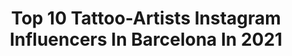 ---
title: Top 10 Tattoo-Artists Instagram Influencers In Barcelona In 2021
description: >-
  Find top tattoo-artists Instagram influencers in Barcelona in 2021. Most popular hashtags: #barcelona #tattoo #barcelonatattoo #traditionaltattoo.
platform: Instagram
hits: 54
text_top: See the most popular Instagram influencers on inBeat.
text_bottom: Our database holds 54 Instagram influencers like this in Barcelona, Spain for you to connect with.
profiles:
  - username: "javierobregon.art"
    fullname: >-
      Javier Obregon
    bio: >-
      •Tattoo Artist• BARCELONA FAMILY ART TATTOO • BioArt - Biomech - Black & Grey - Dark • 📩TATTOO@JAVIEROBREGON.COM📩
    location: "Spain"
    followers: 33982
    engagement: 166
    commentsToLikes: 0.041145
    id: ck5c05w5ssi8c0i11u40bg72b
    verified: false
    hashtags: "#espa, #procreate, #biomechanicaltattoos, #espan"
  - username: "lembruixtattoopiercing"
    fullname: >-
      🔥Lembruix Tattoo & Piercing🔥
    bio: >-
      WALK INS WELCOME c/boqueria nª18 barcelona Tel:933011163 whatsapp:676912198 ⏰horario de lunes a sábados de 10:30hs a 20:30hs 🛠since 1993🛠
    location: "Spain"
    followers: 35961
    engagement: 42
    commentsToLikes: 0.012513
    id: ck5q7pj0j2kkq0i11ycw0buzq
    verified: false
    hashtags: "#inkedmag, #tattoodo, #oldlinea, #tradworkerssubmission"
  - username: "daniluz21"
    fullname: >-
      Daniel luzardo 👽
    bio: >-
      TATTOO ARTIST 📍Barcelona-España 🇻🇪🇪🇸 WHATSAPP: APPOINTMENTS +34653667275
    location: "Spain"
    followers: 120061
    engagement: 312
    commentsToLikes: 0.022286
    id: ck0tyio2zmzls0i190sz5elqw
    verified: false
    hashtags: "#barcelona, #ink, #realistictattoo, #inked"
  - username: "javi23lopez"
    fullname: >-
      🅙 🅐 🅥 🅘 🅔 🅡  ╳  🅛 🅞 🅟 🅔 🅩
    bio: >-
      📸| Content Creator #brands 👨‍⚕️| Doc NEUROFISIO ✘ | Familly @bluebananabrand ⚡️| 🅝 ╳ 🅘 @north.ink 👕| Founder @brandsadict 🖊| Tattoo Colector
    location: "Spain"
    followers: 49622
    engagement: 254
    commentsToLikes: 0.205529
    id: ck6tzzfficr3y0j71rgsabxhg
    verified: false
    hashtags: "#mylook, #sorteo, #life, #hot"
  - username: "iamadrianvillalba"
    fullname: >-
      human.
    bio: >-
      Colaboraciones 👇🏾 iamadrianvillalba@gmail.com Hand poke tattoo @brokendotss Canary Islands, 📍Valencia
    location: "Spain"
    followers: 37410
    engagement: 125
    commentsToLikes: 0.018974
    id: ck8syyb69mhn20j78doc2ur5a
    verified: false
    hashtags: "#beach, #surfing, #ibiza, #lifestyle"
  - username: "maruhrz"
    fullname: >-
      𝙈𝙖𝙧𝙪 𝙍𝙯 ✨
    bio: >-
      ✏️ Tattoo Artist & Illustrator 📍 Barcelona ~ Valladolid 💌 @seny_tattoos 📪 maruhrz@gmail.com ✨@maryarzz
    location: "Spain"
    followers: 6115
    engagement: 495
    commentsToLikes: 0.039205
    id: ck6ucwkmrhukl0j71zqu7ypxv
    verified: false
    hashtags: "#covid19, #traditionalartist, #ballpitmag, #procreate"
  - username: "lea_ht2"
    fullname: >-
      ⚜️LEA⚜️ NEOUVEAU TATTOOS⚜️
    bio: >-
      @blackship.bcn Barcelona, Spain. ➖BOOKINGS OPEN➖ @inkjecta@meaculpairons@sumuntattoo@noequintillan 📩 leahtattooerinfo@gmail.com
    location: "Spain"
    followers: 88132
    engagement: 258
    commentsToLikes: 0.018012
    id: ck0u7ovsj5ayk0i19bdou97e6
    verified: false
    hashtags: "#neotraditionaltattoo, #neotraditionalspain, #volttattoo, #inkjectapro"
  - username: "zrako.animal"
    fullname: >-
      Xavi | Animal Tattoos
    bio: >-
      🌱Vegan Animalist Tattoo Artist 📍Currently in Barcelona 💸Most of tattoo benefits goes to save wildlife🦏 💚Your tattoo can help nature #savinknature
    location: "Spain"
    followers: 7343
    engagement: 533
    commentsToLikes: 0.155503
    id: ckaoypj8aii6m0i7814725xkf
    verified: false
    hashtags: "#veganartist, #veganart, #fanartdrawing, #thebestspaintattooartists"
  - username: "kibas_barcelona"
    fullname: >-
      
    bio: >-
      Inglorious Tattoo Artist 🌐 Based in Barcelona 📍 Info and Booking: DM📮
    location: "Spain"
    followers: 9844
    engagement: 789
    commentsToLikes: 0.013067
    id: ck0u61cie0o4a0i19ea9yqndi
    verified: false
    hashtags: ""
  - username: "facundovalle"
    fullname: >-
      Barcelona tattoo
    bio: >-
      🕷Tatuajes solidos y limpios 🕷 Tatuando en #barcelona abierto a guest!!! consultas raku_sk8@hotmail.com o dm @facundovalle
    location: "Spain"
    followers: 6678
    engagement: 358
    commentsToLikes: 0.044032
    id: ck15uc6r1mfqw0i19mezg3cjo
    verified: false
    hashtags: "#boldlines, #tattooworkers, #tattooflash, #argentina"
---